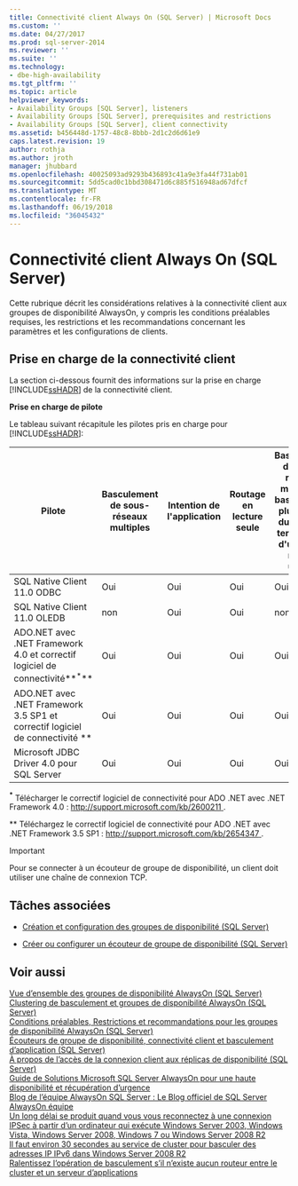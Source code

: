 ```yaml
---
title: Connectivité client Always On (SQL Server) | Microsoft Docs
ms.custom: ''
ms.date: 04/27/2017
ms.prod: sql-server-2014
ms.reviewer: ''
ms.suite: ''
ms.technology:
- dbe-high-availability
ms.tgt_pltfrm: ''
ms.topic: article
helpviewer_keywords:
- Availability Groups [SQL Server], listeners
- Availability Groups [SQL Server], prerequisites and restrictions
- Availability Groups [SQL Server], client connectivity
ms.assetid: b456448d-1757-48c8-8bbb-2d1c2d6d61e9
caps.latest.revision: 19
author: rothja
ms.author: jroth
manager: jhubbard
ms.openlocfilehash: 40025093ad9293b436893c41a9e3fa44f731ab01
ms.sourcegitcommit: 5dd5cad0c1bbd308471d6c885f516948ad67dfcf
ms.translationtype: MT
ms.contentlocale: fr-FR
ms.lasthandoff: 06/19/2018
ms.locfileid: "36045432"
---
```

# <a name="always-on-client-connectivity-sql-server"></a>Connectivité client Always On (SQL Server)
  Cette rubrique décrit les considérations relatives à la connectivité client aux groupes de disponibilité AlwaysOn, y compris les conditions préalables requises, les restrictions et les recommandations concernant les paramètres et les configurations de clients.  
  
 
  
##  <a name="ClientConnSupport"></a> Prise en charge de la connectivité client  
 La section ci-dessous fournit des informations sur la prise en charge [!INCLUDE[ssHADR](../../../includes/sshadr-md.md)] de la connectivité client.  
  
 **Prise en charge de pilote**  
  
 Le tableau suivant récapitule les pilotes pris en charge pour [!INCLUDE[ssHADR](../../../includes/sshadr-md.md)]:  
  
|Pilote|Basculement de sous-réseaux multiples|Intention de l'application|Routage en lecture seule|Basculement de sous-réseaux multiples : basculement plus rapide du point de terminaison d'un sous-réseau unique|Basculement de sous-réseaux multiples : résolution d'instance nommée pour des instances de cluster SQL|  
|------------|----------------------------|------------------------|------------------------|--------------------------------------------------------------------|-----------------------------------------------------------------------------------|  
|SQL Native Client 11.0 ODBC|Oui|Oui|Oui|Oui|Oui|  
|SQL Native Client 11.0 OLEDB|non|Oui|Oui|non|non|  
|ADO.NET avec .NET Framework 4.0 et correctif logiciel de connectivité**<sup>*</sup>**|Oui|Oui|Oui|Oui|Oui|  
|ADO.NET avec .NET Framework 3.5 SP1 et correctif logiciel de connectivité **<sup>**</sup>**|Oui|Oui|Oui|Oui|Oui|  
|Microsoft JDBC Driver 4.0 pour SQL Server|Oui|Oui|Oui|Oui|Oui|  
  
 **<sup>*</sup>**  Télécharger le correctif logiciel de connectivité pour ADO .NET avec .NET Framework 4.0 : [ http://support.microsoft.com/kb/2600211 ](http://support.microsoft.com/kb/2600211).  
  
 **<sup>**</sup>** Téléchargez le correctif logiciel de connectivité pour ADO .NET avec .NET Framework 3.5 SP1 : [ http://support.microsoft.com/kb/2654347 ](http://support.microsoft.com/kb/2654347).  
  
> [!IMPORTANT]  
>  Pour se connecter à un écouteur de groupe de disponibilité, un client doit utiliser une chaîne de connexion TCP.  
  
##  <a name="RelatedTasks"></a> Tâches associées  
  
-   [Création et configuration des groupes de disponibilité &#40;SQL Server&#41;](creation-and-configuration-of-availability-groups-sql-server.md)  
  
-   [Créer ou configurer un écouteur de groupe de disponibilité &#40;SQL Server&#41;](create-or-configure-an-availability-group-listener-sql-server.md)  
  

  
## <a name="see-also"></a>Voir aussi  
 [Vue d’ensemble des groupes de disponibilité AlwaysOn &#40;SQL Server&#41;](overview-of-always-on-availability-groups-sql-server.md)   
 [Clustering de basculement et groupes de disponibilité AlwaysOn &#40;SQL Server&#41;](failover-clustering-and-always-on-availability-groups-sql-server.md)   
 [Conditions préalables, Restrictions et recommandations pour les groupes de disponibilité AlwaysOn &#40;SQL Server&#41;](prereqs-restrictions-recommendations-always-on-availability.md)   
 [Écouteurs de groupe de disponibilité, connectivité client et basculement d’application &#40;SQL Server&#41;](../../listeners-client-connectivity-application-failover.md)   
 [À propos de l’accès de la connexion client aux réplicas de disponibilité &#40;SQL Server&#41;](about-client-connection-access-to-availability-replicas-sql-server.md)   
 [Guide de Solutions Microsoft SQL Server AlwaysOn pour une haute disponibilité et récupération d’urgence](http://go.microsoft.com/fwlink/?LinkId=227600)   
 [Blog de l’équipe AlwaysOn SQL Server : Le Blog officiel de SQL Server AlwaysOn équipe](http://blogs.msdn.com/b/sqlalwayson/)   
 [Un long délai se produit quand vous vous reconnectez à une connexion IPSec à partir d’un ordinateur qui exécute Windows Server 2003, Windows Vista, Windows Server 2008, Windows 7 ou Windows Server 2008 R2](http://support.microsoft.com/kb/980915)   
 [Il faut environ 30 secondes au service de cluster pour basculer des adresses IP IPv6 dans Windows Server 2008 R2](http://support.microsoft.com/kb/2578113)   
 [Ralentissez l’opération de basculement s’il n’existe aucun routeur entre le cluster et un serveur d’applications](http://support.microsoft.com/kb/2582281)  
  
  